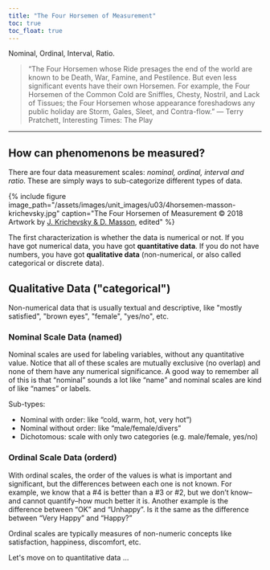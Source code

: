 ```yaml
---
title: "The Four Horsemen of Measurement"
toc: true
toc_float: true
---
```

Nominal, Ordinal, Interval, Ratio.
<!--more-->

> “The Four Horsemen whose Ride presages the end of the world are known to be Death, War, Famine, and Pestilence. But even less significant events have their own Horsemen. For example, the Four Horsemen of the Common Cold are Sniffles, Chesty, Nostril, and Lack of Tissues; the Four Horsemen whose appearance foreshadows any public holiday are Storm, Gales, Sleet, and Contra-flow.” — Terry Pratchett, Interesting Times: The Play

---

## How can phenomenons be measured?
There are four data measurement scales: *nominal, ordinal, interval and ratio*.  These are simply ways to sub-categorize different types of data.

{% include figure image_path="/assets/images/unit_images/u03/4horsemen-masson-krichevsky.jpg" caption="The Four Horsemen of Measurement © 2018 Artwork by [J. Krichevsky & D. Masson](https://www.artstation.com/artwork/x1Xm2), edited" %}

The first characterization is whether the data is numerical or not. If you have got numerical data, you have got **quantitative data**.
If you do not have numbers, you have got **qualitative data** (non-numerical, or also called categorical or discrete data).

## Qualitative Data ("categorical")
Non-numerical data that is usually textual and descriptive, like "mostly satisfied", "brown eyes", "female", "yes/no", etc.

### Nominal Scale Data (named)
Nominal scales are used for labeling variables, without any quantitative value. Notice that all of these scales are mutually exclusive (no overlap) and none of them have any numerical significance.  A good way to remember all of this is that “nominal” sounds a lot like “name” and nominal scales are kind of like “names” or labels.

Sub-types:
* Nominal with order: like “cold, warm, hot, very hot”)
* Nominal without order: like “male/female/divers”
* Dichotomous: scale with only two categories (e.g. male/female, yes/no)

### Ordinal Scale Data (orderd)
With ordinal scales, the order of the values is what is important and significant, but the differences between each one is not known. For example, we know that a #4 is better than a #3 or #2, but we don’t know–and cannot quantify–how much better it is. Another example is the difference between “OK” and “Unhappy”. Is it the same as the difference between “Very Happy” and “Happy?”

Ordinal scales are typically measures of non-numeric concepts like satisfaction, happiness, discomfort, etc.

Let's move on to quantitative data ...

<!--
## Further reading

add some day
-->
